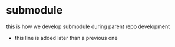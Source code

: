 # submodule

this is how we develop submodule during parent repo development

 - this line is added later than a previous one
